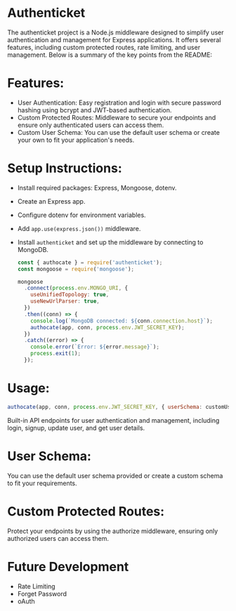 # Authenticket

The authenticket project is a Node.js middleware designed to simplify user authentication and management for Express applications. It offers several features, including custom protected routes, rate limiting, and user management. Below is a summary of the key points from the README:

# Features:

- User Authentication: Easy registration and login with secure password hashing using bcrypt and JWT-based authentication.
- Custom Protected Routes: Middleware to secure your endpoints and ensure only authenticated users can access them.
- Custom User Schema: You can use the default user schema or create your own to fit your application's needs.

# Setup Instructions:

- Install required packages: Express, Mongoose, dotenv.
- Create an Express app.
- Configure dotenv for environment variables.
- Add `app.use(express.json())` middleware.
- Install `authenticket` and set up the middleware by connecting to MongoDB.

  ```js
  const { authocate } = require('authenticket');
  const mongoose = require('mongoose');

  mongoose
    .connect(process.env.MONGO_URI, {
      useUnifiedTopology: true,
      useNewUrlParser: true,
    })
    .then((conn) => {
      console.log(`MongoDB connected: ${conn.connection.host}`);
      authocate(app, conn, process.env.JWT_SECRET_KEY);
    })
    .catch((error) => {
      console.error(`Error: ${error.message}`);
      process.exit(1);
    });

  ```
# Usage:
```js
authocate(app, conn, process.env.JWT_SECRET_KEY, { userSchema: customUserSchema})
```

Built-in API endpoints for user authentication and management, including login, signup, update user, and get user details.
# User Schema:

You can use the default user schema provided or create a custom schema to fit your requirements.
# Custom Protected Routes:

Protect your endpoints by using the authorize middleware, ensuring only authorized users can access them.

# Future Development
- Rate Limiting
- Forget Password
- oAuth
